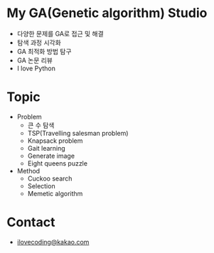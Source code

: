 # My GA(Genetic algorithm) Studio
- 다양한 문제를 GA로 접근 및 해결
- 탐색 과정 시각화
- GA 최적화 방법 탐구 
- GA 논문 리뷰
- I love Python
</n>

# Topic
- Problem
  - 큰 수 탐색
  - TSP(Travelling salesman problem)
  - Knapsack problem
  - Gait learning
  - Generate image
  - Eight queens puzzle
- Method
  - Cuckoo search
  - Selection
  - Memetic algorithm
</n>

# Contact
- ilovecoding@kakao.com

